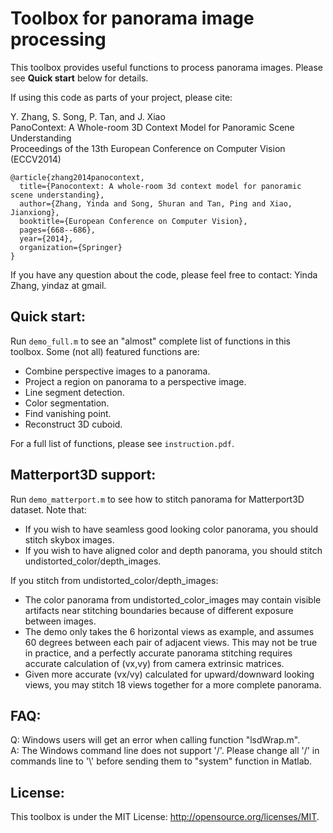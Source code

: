# Toolbox for panorama image processing

This toolbox provides useful functions to process panorama images. Please see **Quick start** below for details.

If using this code as parts of your project, please cite:

Y. Zhang, S. Song, P. Tan, and J. Xiao  
PanoContext: A Whole-room 3D Context Model for Panoramic Scene Understanding  
Proceedings of the 13th European Conference on Computer Vision (ECCV2014)

    @article{zhang2014panocontext,
      title={Panocontext: A whole-room 3d context model for panoramic scene understanding},
      author={Zhang, Yinda and Song, Shuran and Tan, Ping and Xiao, Jianxiong},
      booktitle={European Conference on Computer Vision},
      pages={668--686},
      year={2014},
      organization={Springer}
    }



If you have any question about the code, please feel free to contact:
Yinda Zhang, yindaz at gmail.



## Quick start:
Run `demo_full.m` to see an "almost" complete list of functions in this toolbox. Some (not all) featured functions are:
- Combine perspective images to a panorama.
- Project a region on panorama to a perspective image.
- Line segment detection.
- Color segmentation.
- Find vanishing point.
- Reconstruct 3D cuboid.

For a full list of functions, please see `instruction.pdf`.

## Matterport3D support:
Run `demo_matterport.m` to see how to stitch panorama for Matterport3D dataset. Note that:
- If you wish to have seamless good looking color panorama, you should stitch skybox images.
- If you wish to have aligned color and depth panorama, you should stitch undistorted_color/depth_images.

If you stitch from undistorted_color/depth_images:
- The color panorama from undistorted_color_images may contain visible artifacts near stitching boundaries because of different exposure between images.
- The demo only takes the 6 horizontal views as example, and assumes 60 degrees between each pair of adjacent views. This may not be true in practice, and a perfectly accurate panorama stitching requires accurate calculation of (vx,vy) from camera extrinsic matrices.
- Given more accurate (vx/vy) calculated for upward/downward looking views, you may stitch 18 views together for a more complete panorama.



## FAQ:
Q: Windows users will get an error when calling function "lsdWrap.m".  
A: The Windows command line does not support '/'. Please change all '/' in commands line to '\\' before sending them to "system" function in Matlab.


## License:
This toolbox is under the MIT License: http://opensource.org/licenses/MIT.

